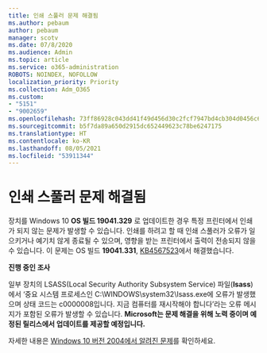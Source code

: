 ```yaml
---
title: 인쇄 스풀러 문제 해결됨
ms.author: pebaum
author: pebaum
manager: scotv
ms.date: 07/8/2020
ms.audience: Admin
ms.topic: article
ms.service: o365-administration
ROBOTS: NOINDEX, NOFOLLOW
localization_priority: Priority
ms.collection: Adm_O365
ms.custom:
- "5151"
- "9002659"
ms.openlocfilehash: 73ff86928c043dd41f49d456d30c2fcf7947bd4cb304d0456c634d4fa5808239
ms.sourcegitcommit: b5f7da89a650d2915dc652449623c78be6247175
ms.translationtype: HT
ms.contentlocale: ko-KR
ms.lasthandoff: 08/05/2021
ms.locfileid: "53911344"
---
```

# <a name="print-spooler-issue-is-resolved"></a>인쇄 스풀러 문제 해결됨

장치를 Windows 10 **OS 빌드 19041.329** 로 업데이트한 경우 특정 프린터에서 인쇄가 되지 않는 문제가 발생할 수 있습니다. 인쇄를 하려고 할 때 인쇄 스풀러가 오류가 일으키거나 예기치 않게 종료될 수 있으며, 영향을 받는 프린터에서 출력이 전송되지 않을 수 있습니다. 이 문제는 OS 빌드 **19041.331**, [KB4567523](https://support.microsoft.com/help/4567523/windows-10-update-kb4567523)에서 해결했습니다.  

**진행 중인 조사**

일부 장치의 LSASS(Local Security Authority Subsystem Service) 파일(**Isass**)에서 ‘중요 시스템 프로세스인 C:\WINDOWS\system32\Isass.exe에 오류가 발생했으며 상태 코드는 c0000008입니다. 지금 컴퓨터를 재시작해야 합니다’라는 오류 메시지가 포함된 오류가 발생할 수 있습니다.  **Microsoft는 문제 해결을 위해 노력 중이며 예정된 릴리스에서 업데이트를 제공할 예정입니다.**

자세한 내용은 [Windows 10 버전 2004에서 알려진 문제](https://docs.microsoft.com/windows/release-information/status-windows-10-2004#442msgdesc)를 확인하세요.